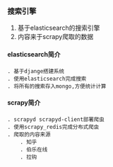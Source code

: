 ### 搜索引擎
1. 基于elasticsearch的搜索引擎
2. 内容来于scrapy爬取的数据

#### elasticsearch简介
    . 基于djange搭建系统
    . 使用elasticsearch完成搜索
    . 将所有的搜索存入mongo,方便统计计算

#### scrapy简介
    . scrapyd scrapyd-client部署爬虫
    . 使用scrapy_redis完成分布式爬虫
    . 爬取的内容来源
        . 知乎
        . 伯乐在线
        . 拉钩





